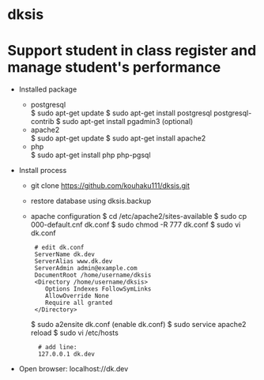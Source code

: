 # dksis
# Support student in class register and manage student's performance 

- Installed package
    + postgresql  
	$ sudo apt-get update
        $ sudo apt-get install postgresql postgresql-contrib
        $ sudo apt-get install pgadmin3 (optional)
    + apache2		
	$ sudo apt-get update
    	$ sudo apt-get install apache2
    + php       	
	$ sudo apt-get install php php-pgsql

- Install process
    + git clone	https://github.com/kouhaku111/dksis.git
    + restore database using dksis.backup
    + apache configuration
        $ cd /etc/apache2/sites-available
        $ sudo cp 000-default.cnf dk.conf
        $ sudo chmod -R 777 dk.conf
        $ sudo vi dk.conf
        
           # edit dk.conf
           ServerName dk.dev
           ServerAlias www.dk.dev 
           ServerAdmin admin@example.com
           DocumentRoot /home/username/dksis
           <Directory /home/username/dksis>
              Options Indexes FollowSymLinks
              AllowOverride None
              Require all granted
           </Directory>
          
         $ sudo a2ensite dk.conf (enable dk.conf)
         $ sudo service apache2 reload
         $ sudo vi /etc/hosts
         
            # add line:  
            127.0.0.1 dk.dev
            
- Open browser: localhost://dk.dev
